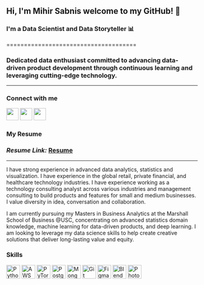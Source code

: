 ## Hi, I'm Mihir Sabnis welcome to my GitHub! 👋  
### I'm a Data Scientist and Data Storyteller 📊
=====================================  
### Dedicated data enthusiast committed to advancing data-driven product development through continuous learning and leveraging cutting-edge technology.
------------------------------------

### Connect with me 

<p align="left"> <a href="mailto:mihirraj@marshall.usc.edu" target="_blank" rel="noreferrer"><img src="https://gist.githubusercontent.com/PranoyBu/d3a635ca00fb890856ad2b12a2f92a0a/raw/mail.svg" width="32" height="32" /></a> <a href="https://www.github.com/mihirsab" target="_blank" rel="noreferrer"><img src="https://raw.githubusercontent.com/danielcranney/readme-generator/main/public/icons/socials/github.svg" width="32" height="32" /></a> <a href="https://www.linkedin.com/in/mihirrsabnis/" target="_blank" rel="noreferrer"><img src="https://raw.githubusercontent.com/danielcranney/readme-generator/main/public/icons/socials/linkedin.svg" width="32" height="32" /></a></p>

### My Resume  
### *Resume Link:* [Resume](https://drive.google.com/file/d/1i-NIzlBHuM1QsxqTIcWXhM8G0u3NitpO/view?usp=sharing)
------------------------------------
I have strong experience in advanced data analytics, statistics and visualization. I have experience in the global retail, private financial, and healthcare technology industries. I have experience working as a technology consulting analyst across various industries and management consulting to build products and features for small and medium businesses. I value diversity in idea, conversation and collaboration.

I am currently pursuing my Masters in Business Analytics at the Marshall School of Business @USC, concentrating on advanced statistics domain knowledge, machine learning for data-driven products, and deep learning. I am looking to leverage my data science skills to help create creative solutions that deliver long-lasting value and equity.

### Skills

<p align="left">
<a href="https://www.python.org/" target="_blank" rel="noreferrer"><img src="https://raw.githubusercontent.com/danielcranney/readme-generator/main/public/icons/skills/python-colored.svg" width="36" height="36" alt="Python" /></a> <a href="https://aws.amazon.com/" target="_blank" rel="noreferrer"><img src="https://raw.githubusercontent.com/danielcranney/readme-generator/main/public/icons/skills/aws-colored.svg" width="36" height="36" alt="AWS" /></a> <a href="https://pytorch.org/" target="_blank" rel="noreferrer"><img src="https://raw.githubusercontent.com/danielcranney/readme-generator/main/public/icons/skills/pytorch-colored.svg" width="36" height="36" alt="PyTorch" /></a> <a href="https://www.postgresql.org/" target="_blank" rel="noreferrer"><img src="https://raw.githubusercontent.com/danielcranney/readme-generator/main/public/icons/skills/postgresql-colored.svg" width="36" height="36" alt="PostgreSQL" /></a> <a href="https://www.mongodb.com/" target="_blank" rel="noreferrer"><img src="https://raw.githubusercontent.com/danielcranney/readme-generator/main/public/icons/skills/mongodb-colored.svg" width="36" height="36" alt="MongoDB" /></a> <a href="https://git-scm.com/" target="_blank" rel="noreferrer"><img src="https://raw.githubusercontent.com/danielcranney/readme-generator/main/public/icons/skills/git-colored.svg" width="36" height="36" alt="Git" /></a> <a href="https://www.figma.com/" target="_blank" rel="noreferrer"><img src="https://raw.githubusercontent.com/danielcranney/readme-generator/main/public/icons/skills/figma-colored.svg" width="36" height="36" alt="Figma" /></a> <a href="https://www.blender.org/" target="_blank" rel="noreferrer"><img src="https://raw.githubusercontent.com/danielcranney/readme-generator/main/public/icons/skills/blender-colored.svg" width="36" height="36" alt="Blender" /></a> <a href="https://www.adobe.com/uk/products/photoshop.html" target="_blank" rel="noreferrer"><img src="https://raw.githubusercontent.com/danielcranney/readme-generator/main/public/icons/skills/photoshop-colored.svg" width="36" height="36" alt="Photoshop" /></a>
</p>
